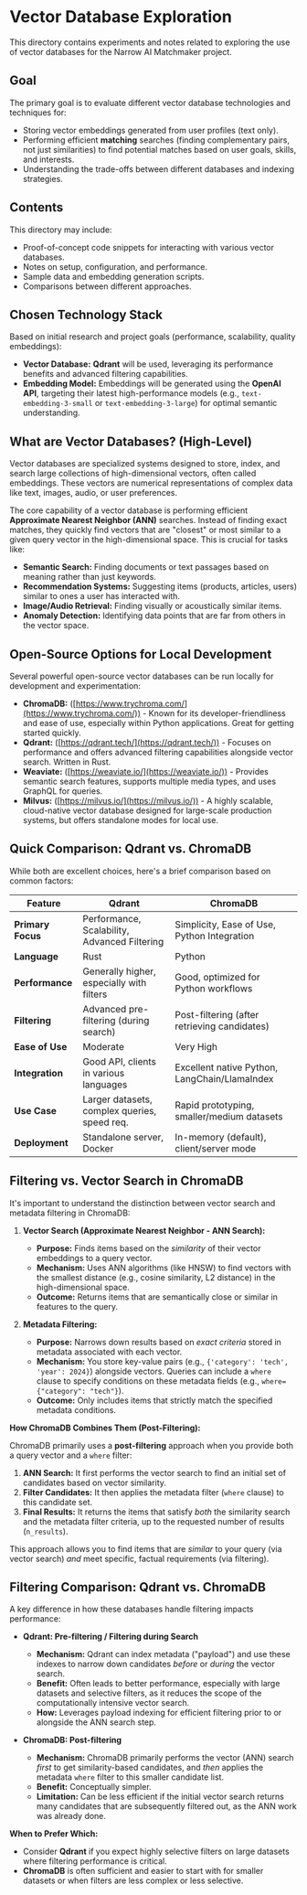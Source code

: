 # Vector Database Exploration

This directory contains experiments and notes related to exploring the use of vector databases for the Narrow AI Matchmaker project.

## Goal

The primary goal is to evaluate different vector database technologies and techniques for:

*   Storing vector embeddings generated from user profiles (text only).
*   Performing efficient **matching** searches (finding complementary pairs, not just similarities) to find potential matches based on user goals, skills, and interests.
*   Understanding the trade-offs between different databases and indexing strategies.

## Contents

This directory may include:
*   Proof-of-concept code snippets for interacting with various vector databases.
*   Notes on setup, configuration, and performance.
*   Sample data and embedding generation scripts.
*   Comparisons between different approaches.

## Chosen Technology Stack

Based on initial research and project goals (performance, scalability, quality embeddings):

*   **Vector Database:** **Qdrant** will be used, leveraging its performance benefits and advanced filtering capabilities.
*   **Embedding Model:** Embeddings will be generated using the **OpenAI API**, targeting their latest high-performance models (e.g., `text-embedding-3-small` or `text-embedding-3-large`) for optimal semantic understanding.

## What are Vector Databases? (High-Level)

Vector databases are specialized systems designed to store, index, and search large collections of high-dimensional vectors, often called embeddings. These vectors are numerical representations of complex data like text, images, audio, or user preferences.

The core capability of a vector database is performing efficient **Approximate Nearest Neighbor (ANN)** searches. Instead of finding exact matches, they quickly find vectors that are "closest" or most similar to a given query vector in the high-dimensional space. This is crucial for tasks like:

*   **Semantic Search:** Finding documents or text passages based on meaning rather than just keywords.
*   **Recommendation Systems:** Suggesting items (products, articles, users) similar to ones a user has interacted with.
*   **Image/Audio Retrieval:** Finding visually or acoustically similar items.
*   **Anomaly Detection:** Identifying data points that are far from others in the vector space.

## Open-Source Options for Local Development

Several powerful open-source vector databases can be run locally for development and experimentation:

*   **ChromaDB:** ([https://www.trychroma.com/](https://www.trychroma.com/)) - Known for its developer-friendliness and ease of use, especially within Python applications. Great for getting started quickly.
*   **Qdrant:** ([https://qdrant.tech/](https://qdrant.tech/)) - Focuses on performance and offers advanced filtering capabilities alongside vector search. Written in Rust.
*   **Weaviate:** ([https://weaviate.io/](https://weaviate.io/)) - Provides semantic search features, supports multiple media types, and uses GraphQL for queries.
*   **Milvus:** ([https://milvus.io/](https://milvus.io/)) - A highly scalable, cloud-native vector database designed for large-scale production systems, but offers standalone modes for local use.

## Quick Comparison: Qdrant vs. ChromaDB

While both are excellent choices, here's a brief comparison based on common factors:

| Feature           | Qdrant                                       | ChromaDB                                        |
| ----------------- | -------------------------------------------- | ----------------------------------------------- |
| **Primary Focus** | Performance, Scalability, Advanced Filtering | Simplicity, Ease of Use, Python Integration   |
| **Language**      | Rust                                         | Python                                          |
| **Performance**   | Generally higher, especially with filters    | Good, optimized for Python workflows          |
| **Filtering**     | Advanced pre-filtering (during search)       | Post-filtering (after retrieving candidates)    |
| **Ease of Use**   | Moderate                                     | Very High                                       |
| **Integration**   | Good API, clients in various languages     | Excellent native Python, LangChain/LlamaIndex |
| **Use Case**      | Larger datasets, complex queries, speed req. | Rapid prototyping, smaller/medium datasets      |
| **Deployment**    | Standalone server, Docker                    | In-memory (default), client/server mode         |

## Filtering vs. Vector Search in ChromaDB

It's important to understand the distinction between vector search and metadata filtering in ChromaDB:

1.  **Vector Search (Approximate Nearest Neighbor - ANN Search):**
    *   **Purpose:** Finds items based on the *similarity* of their vector embeddings to a query vector.
    *   **Mechanism:** Uses ANN algorithms (like HNSW) to find vectors with the smallest distance (e.g., cosine similarity, L2 distance) in the high-dimensional space.
    *   **Outcome:** Returns items that are semantically close or similar in features to the query.

2.  **Metadata Filtering:**
    *   **Purpose:** Narrows down results based on *exact criteria* stored in metadata associated with each vector.
    *   **Mechanism:** You store key-value pairs (e.g., `{'category': 'tech', 'year': 2024}`) alongside vectors. Queries can include a `where` clause to specify conditions on these metadata fields (e.g., `where={"category": "tech"}`).
    *   **Outcome:** Only includes items that strictly match the specified metadata conditions.

**How ChromaDB Combines Them (Post-Filtering):**

ChromaDB primarily uses a **post-filtering** approach when you provide both a query vector and a `where` filter:

1.  **ANN Search:** It first performs the vector search to find an initial set of candidates based on vector similarity.
2.  **Filter Candidates:** It then applies the metadata filter (`where` clause) to this candidate set.
3.  **Final Results:** It returns the items that satisfy *both* the similarity search and the metadata filter criteria, up to the requested number of results (`n_results`).

This approach allows you to find items that are *similar* to your query (via vector search) *and* meet specific, factual requirements (via filtering).

## Filtering Comparison: Qdrant vs. ChromaDB

A key difference in how these databases handle filtering impacts performance:

*   **Qdrant: Pre-filtering / Filtering during Search**
    *   **Mechanism:** Qdrant can index metadata ("payload") and use these indexes to narrow down candidates *before* or *during* the vector search.
    *   **Benefit:** Often leads to better performance, especially with large datasets and selective filters, as it reduces the scope of the computationally intensive vector search.
    *   **How:** Leverages payload indexing for efficient filtering prior to or alongside the ANN search step.

*   **ChromaDB: Post-filtering**
    *   **Mechanism:** ChromaDB primarily performs the vector (ANN) search *first* to get similarity-based candidates, and *then* applies the metadata `where` filter to this smaller candidate list.
    *   **Benefit:** Conceptually simpler.
    *   **Limitation:** Can be less efficient if the initial vector search returns many candidates that are subsequently filtered out, as the ANN work was already done.

**When to Prefer Which:**

*   Consider **Qdrant** if you expect highly selective filters on large datasets where filtering performance is critical.
*   **ChromaDB** is often sufficient and easier to start with for smaller datasets or when filters are less complex or less selective.